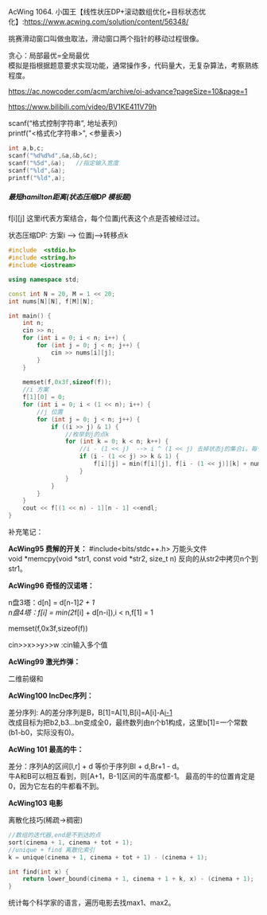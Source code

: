 
AcWing 1064. 小国王【线性状压DP+滚动数组优化+目标状态优化】:https://www.acwing.com/solution/content/56348/

挑赛滑动窗口叫做虫取法，滑动窗口两个指针的移动过程很像。

贪心：局部最优=全局最优     
模拟是指根据题意要求实现功能，通常操作多，代码量大，无复杂算法，考察熟练程度。

https://ac.nowcoder.com/acm/archive/oi-advance?pageSize=10&page=1    

https://www.bilibili.com/video/BV1KE411V79h     


scanf(“格式控制字符串”, 地址表列)    
printf("<格式化字符串>", <参量表>)   

```cpp
int a,b,c;
scanf("%d%d%d",&a,&b,&c);
scanf("%5d",&a);   //指定输入宽度
scanf("%ld",&a);
printf("%ld",a);
```


##### 最短hamilton距离(状态压缩DP 模板题)

f[i][j] 这里i代表方案结合，每个位置j代表这个点是否被经过过。

状态压缩DP: 方案i --> 位置j-->转移点k

```cpp
#include  <stdio.h>
#include <string.h>
#include <iostream>

using namespace std;

const int N = 20, M = 1 << 20;
int nums[N][N], f[M][N];

int main() {
    int n;
    cin >> n;
    for (int i = 0; i < n; i++) {
        for (int j = 0; j < n; j++) {
            cin >> nums[i][j];
        }
    }
    
    memset(f,0x3f,sizeof(f));
    //i 方案
    f[1][0] = 0;
    for (int i = 0; i < (1 << n); i++) {
        //j 位置
        for (int j = 0; j < n; j++) {
            if ((i >> j) & 1) {
                //枚举到j的点k
                for (int k = 0; k < n; k++) {
                    //i - (1 << j)  --> i ^ (1 << j) 去掉状态j的集合i。每个点只能到达一次，所以想从 k -> j，到达 k 时不可经过 j。
                    if (i - (1 << j) >> k & 1) {
                        f[i][j] = min(f[i][j], f[i - (1 << j)][k] + nums[k][j]);
                    }
                }
            }
        }
    }
    cout << f[(1 << n) - 1][n - 1] <<endl;
}

```

补充笔记：

**AcWing95 费解的开关：**
#include<bits/stdc++.h> 万能头文件    
void *memcpy(void *str1, const void *str2, size_t n) 反向的从str2中拷贝n个到str1。       


**AcWing96 奇怪的汉诺塔：**

n盘3塔：d[n] = d[n-1]*2 + 1    
n盘4塔：f[i] = min(2*f[i] + d[n-i]),i < n,f[1] = 1   

memset(f,0x3f,sizeof(f))   

cin>>x>>y>>w :cin输入多个值


**AcWing99 激光炸弹：**

二维前缀和

**AcWing100 IncDec序列：**

差分序列: A的差分序列是B，B[1]=A[1],B[i]=A[i]-A[i-1](2<=i<=n)        
改成目标为把b2,b3...bn变成全0，最终数列由n个b1构成，这里b[1]=一个常数(b1-b0，实际没有0)。        

**AcWing 101 最高的牛：**

差分：序列A的区间[l,r] + d 等价于序列Bl + d,Br+1 - d。    
牛A和B可以相互看到，则[A+1，B-1]区间的牛高度都-1。
最高的牛的位置肯定是0，因为它左右的牛都看不到。


**AcWing103 电影**

离散化技巧(稀疏->稠密)   

```cpp
//数组的迭代器,end是不到达的点
sort(cinema + 1, cinema + tot + 1);
//unique + find 离散化索引
k = unique(cinema + 1, cinema + tot + 1) - (cinema + 1);

int find(int x) {
    return lower_bound(cinema + 1, cinema + 1 + k, x) - (cinema + 1);
}
```

统计每个科学家的语言，遍历电影去找max1、max2。









